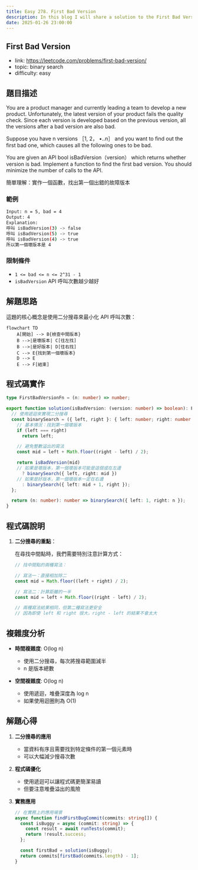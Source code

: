 ```yaml
---
title: Easy 278. First Bad Version
description: In this blog I will share a solution to the First Bad Version problem
date: 2025-01-26 23:00:00
---
```


## First Bad Version

- link: https://leetcode.com/problems/first-bad-version/
- topic: binary search
- difficulty: easy

## 題目描述

You are a product manager and currently leading a team to develop a new product. Unfortunately, the
latest version of your product fails the quality check. Since each version is developed based on the
previous version, all the versions after a bad version are also bad.

Suppose you have n versions ［1, 2， •..n］ and you want to find out the first bad one, which causes all
the following ones to be bad.

You are given an APl bool isBadVersion（version） which returns whether version is bad. Implement a
function to find the first bad version. You should minimize the number of calls to the API.

簡單理解：實作一個函數，找出第一個出錯的故障版本

### 範例

```bash
Input: n = 5, bad = 4
Output: 4
Explanation:
呼叫 isBadVersion(3) -> false
呼叫 isBadVersion(5) -> true
呼叫 isBadVersion(4) -> true
所以第一個壞版本是 4
```

### 限制條件

- `1 <= bad <= n <= 2^31 - 1`
- `isBadVersion` API 呼叫次數越少越好

## 解題思路

這題的核心概念是使用二分搜尋來最小化 API 呼叫次數：

```mermaid
flowchart TD
    A[開始] --> B{檢查中間版本}
    B -->|是壞版本| C[往左找]
    B -->|是好版本| D[往右找]
    C --> E{找到第一個壞版本}
    D --> E
    E --> F[結束]
```

## 程式碼實作

```typescript
type FirstBadVersionFn = (n: number) => number;

export function solution(isBadVersion: (version: number) => boolean): FirstBadVersionFn {
  // 使用遞迴來實現二分搜尋
  const binarySearch = ({ left, right }: { left: number; right: number }): number => {
    // 基本情況：找到第一個壞版本
    if (left === right)
      return left;

    // 避免整數溢出的寫法
    const mid = left + Math.floor((right - left) / 2);

    return isBadVersion(mid)
    // 如果是壞版本，第一個壞版本可能是這個或在左邊
      ? binarySearch({ left, right: mid })
    // 如果是好版本，第一個壞版本一定在右邊
      : binarySearch({ left: mid + 1, right });
  };

  return (n: number): number => binarySearch({ left: 1, right: n });
}
```

## 程式碼說明

1. **二分搜尋的重點**：

    在尋找中間點時，我們需要特別注意計算方式：

    ```typescript
    // 找中間點的兩種寫法：

    // 寫法一：直接相加除二
    const mid = Math.floor((left + right) / 2);

    // 寫法二：計算距離的一半
    const mid = left + Math.floor((right - left) / 2);

    // 兩種寫法結果相同，但第二種寫法更安全
    // 因為即使 left 和 right 很大，right - left 的結果不會太大
    ```

## 複雜度分析

- **時間複雜度**: O(log n)
  - 使用二分搜尋，每次將搜尋範圍減半
  - n 是版本總數

- **空間複雜度**: O(log n)
  - 使用遞迴，堆疊深度為 log n
  - 如果使用迴圈則為 O(1)

## 解題心得

1. **二分搜尋的應用**
   - 當資料有序且需要找到特定條件的第一個元素時
   - 可以大幅減少搜尋次數

2. **程式碼優化**
   - 使用遞迴可以讓程式碼更簡潔易讀
   - 但要注意堆疊溢出的風險

3. **實務應用**

   ```typescript
   // 在實務上的應用場景
   async function findFirstBugCommit(commits: string[]) {
     const isBuggy = async (commit: string) => {
       const result = await runTests(commit);
       return !result.success;
     };

     const firstBad = solution(isBuggy);
     return commits[firstBad(commits.length) - 1];
   }
   ```
